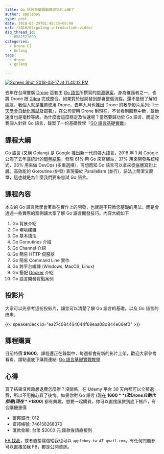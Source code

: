 ```yaml
---
title: Go 語言基礎實戰教學影片上線了
author: appleboy
type: post
date: 2018-03-29T01:45:35+00:00
url: /2018/03/golang-introduction-video/
dsq_thread_id:
  - 6582521899
categories:
  - Drone CI
  - Golang
tags:
  - drone
  - golang

---
```

[<img src="https://i2.wp.com/farm1.staticflickr.com/805/39050902230_b1d91bc120_z.jpg?w=840&#038;ssl=1" alt="Screen Shot 2018-03-17 at 11.40.12 PM" data-recalc-dims="1" />][1] 

去年在台灣推廣 [Drone][3] 這套由 [Go 語言][4]所撰寫的[開源專案][5]，身為維護者之一，也將 Drone 跟 [Gitea][6] 完成整合。如果對於從開發到部署整個流程，還不是很了解的朋友，我個人就是推薦使用 Drone，去年九月也推出 Drone 的教學影片系列:『[一天學會自動化測試及部署][7]』，在公司使用 Drone 到現在，不曾看到服務中斷，啟動速度也是毫秒等級。為什麼會這麼穩定及快速呢？當然要歸功於 Go 語言。而這次我個人針對 Go 語言，錄製了一份基礎教學『[GO 語言基礎實戰][2]』

<!--more-->

## 課程大綱 

Go 語言 (又稱 Golang) 是 Google 推出新一代的強大語言，2018 年 1 月 Google 公佈了去年底統計的[問卷結果][8]，發現 61% 用 Go 來寫網站，37% 用來開發系統程式，36% 用來做 DevOps (多重選擇)，可想而知 Go 語言可以拿來從底層寫到上層。高效能的 Goroutine (併發) 表現優於 Parallelism (並行)，語法上簡潔又簡單，這也就是為什麼我們要來嘗試 Go 語言。 

## 課程內容 

本次的 Go 語言教學會著重在實作上的開發，也就是不只教您基礎的用法，而是會透過一些實際的案例讓大家了解 Go 語言開發技巧。內容大綱如下 

  1. Go 背景介紹
  2. Go 環境建置
  3. Go 基本語法
  4. Go Goroutines 介紹
  5. Go Channel 介紹
  6. Go 簡易 HTTP 伺服器
  7. Go 簡易 Command Line 實作
  8. Go 跨平台編譯 (Windows, MacOS, Linux)
  9. Go 搭配 [Docker][9] 介紹
 10. Go 語言開發實戰案例

## 投影片 

大家可以先參考這份投影片，讓您可以清楚了解 Go 語言的基礎，以及 Go 語言的由來。

{{< speakerdeck id="ea27c084464644f68eaa08d844e06ef0" >}}

## 課程購買 

目前特價 **$1600**，課程還正在錄製中，每週都會有新的影片上架，歡迎大家參考看看，請點選底下購買連結: [Go 語言基礎實戰教學][2] 

## 心得

買了結果沒興趣想退費怎麼辦？沒關係，在 Udemy 平台 30 天內都可以全額退費，所以不用擔心買了後悔。如果你對 Go 語言 (現在 **$1600**) 及 Drone 自動化部署 (現在 **$1800**) 都有興趣，想要一起購買，你可以直接匯款到底下帳戶，有合購優惠價 

  * 富邦銀行: 012
  * 富邦帳號: 746168268370
  * 匯款金額: 台幣 $3000 元 匯款後請直接到

[FB 找我][10]，或者直接寫信給我也可以 `appleboy.tw AT gmail.com`。有任何問題都可以直接加我 FB，都是公開資訊。

 [1]: https://www.flickr.com/photos/appleboy/39050902230/in/dateposted-public/ "Screen Shot 2018-03-17 at 11.40.12 PM"
 [2]: https://www.udemy.com/golang-fight/?couponCode=GOLANG-INTRO
 [3]: https://drone.io/
 [4]: https://golang.org
 [5]: https://github.com/drone/drone
 [6]: https://github.com/go-gitea/gitea
 [7]: https://www.udemy.com/devops-oneday/?couponCode=DRONE-DEVOPS
 [8]: https://blog.golang.org/survey2017-results
 [9]: https://www.docker.com/
 [10]: https://www.facebook.com/appleboy46
